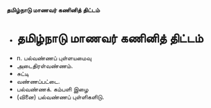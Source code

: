 **தமிழ்நாடு மாணவர் கணினித் திட்டம்**
- # தமிழ்நாடு மாணவர் கணினித் திட்டம்
- n. பல்வண்ணப் புள்ளயமைவு
- அடைதிரள்வண்ணம்.
- சுட்டி
- வண்ணப்பட்டை.
- பல்வண்ணக். கம்பளி இழை
- (வினை) பல்வண்ணப் புள்ளிகளிடு.

